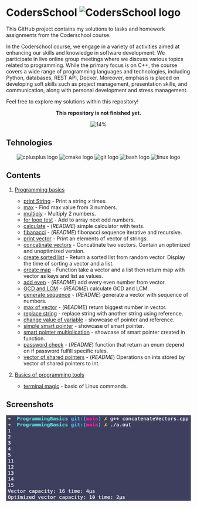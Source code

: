 # CodersSchool <img src="https://avatars.githubusercontent.com/u/44933664?s=48&v=4" height="30" alt="CodersSchool  logo"  />



This GitHub project contains my solutions to tasks and homework assignments from the Coderschool course.

In the Coderschool course, we engage in a variety of activities aimed at enhancing our skills and knowledge in software development. We participate in live online group meetings where we discuss various topics related to programming.
While the primary focus is on C++, the course covers a wide range of programming languages and technologies, including Python, databases, REST API, Docker. Moreover, emphasis is placed on developing soft skills such as project management, presentation skills, and communication, along with personal development and stress management.

Feel free to explore my solutions within this repository!

<div align="center">
<b>This repository is not finished yet.</b>

![14%](https://progress-bar.dev/14/?title=Progress)
</div>

## Tehnologies

<div align="center">

<img src="https://cdn.jsdelivr.net/gh/devicons/devicon/icons/cplusplus/cplusplus-original.svg" height="30" alt="cplusplus  logo"  />
<img src="https://cdn.jsdelivr.net/gh/devicons/devicon/icons/cmake/cmake-original.svg" height="30" alt="cmake logo"  />
<img src="https://cdn.jsdelivr.net/gh/devicons/devicon/icons/git/git-original.svg" height="30" alt="git logo"  />
<img src="https://cdn.jsdelivr.net/gh/devicons/devicon/icons/bash/bash-original.svg" height="30" alt="bash logo"  />
<img src="https://cdn.jsdelivr.net/gh/devicons/devicon/icons/linux/linux-original.svg" height="30" alt="linux logo"  />


</div>

## Contents

1. [Programming basics](./ProgrammingBasics/)
	- [print String](./ProgrammingBasics/printString.cpp) - Print a string $x$ times.
	- [max](./ProgrammingBasics/max.cpp) - Find max value from 3 numbers.
	- [multiply](./ProgrammingBasics/multiply.cpp) - Multiply 2 numbers.
	- [for loop test](./ProgrammingBasics/forLoopTest.cpp) - Add to array next odd numbers.
	- [calculate](./ProgrammingBasics/calculate) - (*README*) simple calculator with tests.
	- [fibanacci](./ProgrammingBasics/fibanacci) - (*README*) fibonacci sequence iterative and recursive.
	- [print vector](./ProgrammingBasics/printVector.cpp) - Print an elements of vector of strings.
	- [concatinate vectors](./ProgrammingBasics/concatinateVectors.cpp) - Concatinate two vectors. Contain an optimized and unoptimized version.
	- [create sorted list](./ProgrammingBasics/createSortedList.cpp) - Return a sorted list from random vector. Display the time of sorting a vector and a list.
	- [create map](./ProgrammingBasics/createMap.cpp) - Function take a vector and a list then return map with vector as keys and list as values.
	- [add even](./ProgrammingBasics/addEven) - (*README*) add every even number from vector.
	- [GCD and LCM](./ProgrammingBasics/GCD\&LCM) - (*README*) calculate GCD and LCM.
	- [generate sequence](./ProgrammingBasics/generateSequence/) - (*README*) generate a vector with sequence of numbers.
	- [max of vector](./ProgrammingBasics/maxOfVector/) - (*README*) return biggest number in vector.
	- [replace string](./ProgrammingBasics/replaceString.cpp) - replace string with another string using reference.
	- [change value of variable](./ProgrammingBasics/changeValueOfVariable.cpp) - showcase of pointer and reference.
	- [simple smart pointer](./ProgrammingBasics/simpleSmartPointer.cpp) - showcase of smart pointer.
	- [smart pointer multiplication](./ProgrammingBasics/replaceString.cpp) - showcase of smart pointer created in function.
	- [password check](./ProgrammingBasics/passwordCheck/) - (*README*) function that return an enum depend on if password fulfill specific rules.
	- [vector of shared pointers](./ProgrammingBasics/vectorOfSharedPointers/) - (*README*) Operations on ints stored by vector of shared pointers to int.

2. [Basics of programming tools](./BasicsOfProgrammingTools/)
	- [terminal magic](./BasicsOfProgrammingTools/TerminalMagic/) - basic of Linux commands.

## Screenshots

<div align="center">

<img src="screenshots/03.png" alt="03"/>

</div>
